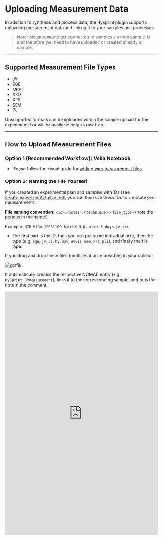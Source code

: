 # Uploading Measurement Data

In addition to synthesis and process data, the Hysprint plugin supports uploading measurement data and linking it to your samples and processes.
> Note: Measurements get connected to samples via their sample ID and therefore you need to have uploaded or created already a sample.
---

## Supported Measurement File Types
- JV
- EQE
- MPPT
- XRD
- XPS
- SEM
- PL


Unsupported formats can be uploaded within the sample upload for the experiment, but will be available only as raw files.

---

## How to Upload Measurement Files

### Option 1 (Recommended Workflow): Voila Notebook
- Please follow the visual guide for [adding your measurement files](https://scribehow.com/viewer/How_to_Work_on_the_HZB_Nomad_Oasis__bRbhHOaCR2S3dBIeQLYw8A?referrer=documents)

### Option 2: Naming the File Yourself

If you created an experimental plan and samples with IDs (see: [create_experimental_plan.md](../advanced_user_guide/manual_creation_workflow/create_experimental_plan.md)), you can then use these IDs to annotate your measurements.

**File naming convention:**
`<id>.<notes>.<technique>.<file_type>` (note the periods in the name!)

Example:
`HZB_MiGo_20231109_BatchX_3_0.after_3_days.jv.txt`

- The first part is the ID, then you can put some individual note, then the type (e.g. `eqe`, `jv`, `pl`, `hy`, `spv`, `uvvis`, `sem`, `xrd`, `pli`), and finally the file type.

If you drag and drop these files (multiple at once possible) in your upload:

![grafik](https://github.com/RoteKekse/nomad-baseclasses/assets/36420750/495fdb2e-4dad-42f0-853c-fef3a6a4cd03)

It automatically creates the respective NOMAD entry (e.g. `HySprint_JVmeasurement`), links it to the corresponding sample, and puts the note in the comment.

<iframe src="https://scribehow.com/embed/How_to_Work_on_the_HZB_Nomad_Oasis__bRbhHOaCR2S3dBIeQLYw8A" width="100%" height="800" allow="fullscreen" style="aspect-ratio: 1 / 1; border: 0; min-height: 480px"></iframe>

